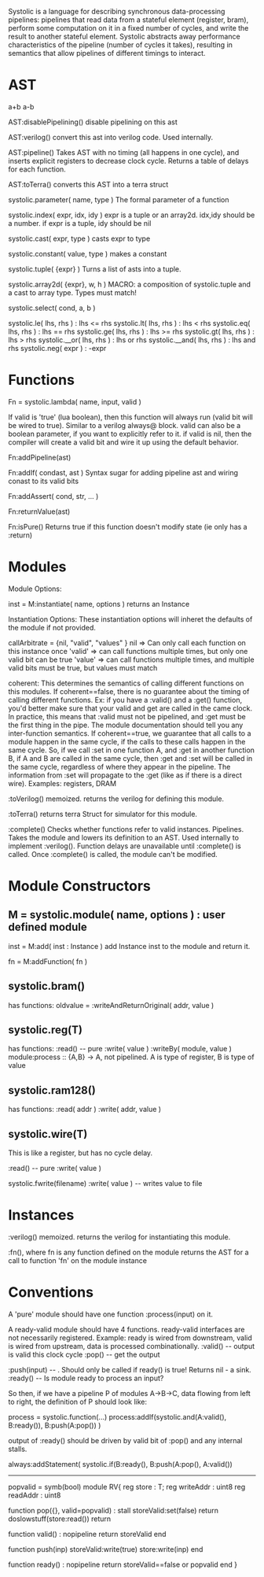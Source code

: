 Systolic is a language for describing synchronous data-processing pipelines: pipelines that read data from a stateful element (register, bram), perform some computation on it in a fixed number of cycles, and write the result to another stateful element. Systolic abstracts away performance characteristics of the pipeline (number of cycles it takes), resulting in semantics that allow pipelines of different timings to interact.

AST
===

a+b
a-b

AST:disablePipelining()
disable pipelining on this ast

AST:verilog()
convert this ast into verilog code. Used internally.

AST:pipeline()
Takes AST with no timing (all happens in one cycle), and inserts explicit registers to decrease clock cycle. Returns a table of delays for each function.

AST:toTerra()
converts this AST into a terra struct

systolic.parameter( name, type )
The formal parameter of a function

systolic.index( expr, idx, idy )
expr is a tuple or an array2d. idx,idy should be a number. if expr is a tuple, idy should be nil

systolic.cast( expr, type )
casts expr to type

systolic.constant( value, type )
makes a constant

systolic.tuple( {expr} )
Turns a list of asts into a tuple.

systolic.array2d( {expr}, w, h )
MACRO: a composition of systolic.tuple and a cast to array type. Types must match!

systolic.select( cond, a, b )

systolic.le( lhs, rhs ) : lhs <= rhs
systolic.lt( lhs, rhs ) : lhs < rhs
systolic.eq( lhs, rhs ) : lhs == rhs
systolic.ge( lhs, rhs ) : lhs >= rhs
systolic.gt( lhs, rhs ) : lhs > rhs
systolic.__or( lhs, rhs ) : lhs or rhs
systolic.__and( lhs, rhs ) : lhs and rhs
systolic.neg( expr ) : -expr

Functions
=========


Fn = systolic.lambda( name, input, valid )

If valid is 'true' (lua boolean), then this function will always run (valid bit will be wired to true). Similar to a verilog always@ block.
valid can also be a boolean parameter, if you want to explicitly refer to it.
if valid is nil, then the compiler will create a valid bit and wire it up using the default behavior.

Fn:addPipeline(ast)

Fn:addIf( condast, ast )
Syntax sugar for adding pipeline ast and wiring conast to its valid bits

Fn:addAssert( cond, str, ... )

Fn:returnValue(ast)

Fn:isPure()
Returns true if this function doesn't modify state (ie only has a :return)

Modules
=======

Module Options:

inst = M:instantiate( name, options )
returns an Instance

Instantiation Options:
These instantiation options will inheret the defaults of the module if not provided.

callArbitrate = {nil, "valid", "values" }
nil => Can only call each function on this instance once
'valid' => can call functions multiple times, but only one valid bit can be true
'value' => can call functions multiple times, and multiple valid bits must be true, but values must match

coherent: This determines the semantics of calling different functions on this modules. 
If coherent==false, there is no guarantee about the timing of calling different functions. Ex: if you have a :valid() and a :get() function, you'd better make sure that your valid and get are called in the came clock. In practice, this means that :valid must not be pipelined, and :get must be the first thing in the pipe. The module documentation should tell you any inter-function semantics.
If coherent==true, we guarantee that all calls to a module happen in the same cycle, if the calls to these calls happen in the same cycle. So, if we call :set in one function A, and :get in another function B, if A and B are called in the same cycle, then :get and :set will be called in the same cycle, regardless of where they appear in the pipeline. The information from :set will propagate to the :get (like as if there is a direct wire). Examples: registers, DRAM

:toVerilog()
memoized. returns the verilog for defining this module. 

:toTerra()
returns terra Struct for simulator for this module.

:complete()
Checks whether functions refer to valid instances. Pipelines. Takes the module and lowers its definition to an AST. Used internally to implement :verilog(). 
Function delays are unavailable until :complete() is called. Once :complete() is called, the module can't be modified.

Module Constructors
===================

M = systolic.module( name, options ) : user defined module
------------------------------------------------------

inst = M:add( inst : Instance )
add Instance inst to the module and return it.

fn = M:addFunction( fn )

systolic.bram()
---------------

has functions:
oldvalue = :writeAndReturnOriginal( addr, value )

systolic.reg(T)
--------------

has functions:
:read() -- pure
:write( value )
:writeBy( module, value )
          module:process :: {A,B} -> A, not pipelined. A is type of register, B is type of value

systolic.ram128()
--------------

has functions:
:read( addr )
:write( addr, value )

systolic.wire(T)
---------------
This is like a register, but has no cycle delay.

:read() -- pure
:write( value )

systolic.fwrite(filename)
:write( value ) -- writes value to file

Instances
=========

:verilog()
memoized. returns the verilog for instantiating this module. 

:fn(), where fn is any function defined on the module
returns the AST for a call to function 'fn' on the module instance

Conventions
===========

A 'pure' module should have one function :process(input) on it.

A ready-valid module should have 4 functions.
ready-valid interfaces are not necessarily registered. Example: ready is wired from downstream, valid is wired from upstream, data is processed combinationally.
:valid() -- output is valid this clock cycle
:pop() -- get the output

:push(input) -- . Should only be called if ready() is true! Returns nil - a sink.
:ready() -- Is module ready to process an input?

So then, if we have a pipeline P of modules A->B->C, data flowing from left to right, the definition of P should look like:

process = systolic.function(...)
process:addIf(systolic.and(A:valid(), B:ready()), B:push(A:pop()) )

output of :ready() should be driven by valid bit of :pop() and any internal stalls. 

always:addStatement( systolic.if(B:ready(), B:push(A:pop(), A:valid())


-----------
popvalid = symb(bool)
module RV{
  reg store : T;
  reg writeAddr : uint8
  reg readAddr : uint8

  function pop({}, valid=popvalid) : stall
    storeValid:set(false)
    return doslowstuff(store:read())
  return

  function valid() : nopipeline
    return storeValid
  end

  function push(inp)
    storeValid:write(true)
    store:write(inp)
  end

  function ready() : nopipeline
    return storeValid==false or popvalid
  end
}